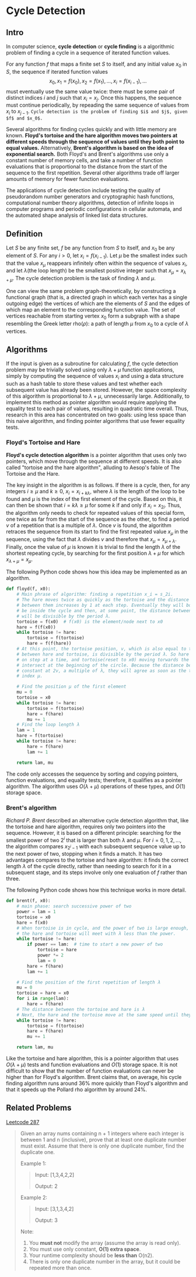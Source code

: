 # Cycle Detection
## Intro
In computer science, **cycle detection** or **cycle finding** is a algorithmic problem of finding a cycle in a sequence of iterated function values.

For any function $f$ that maps a finite set $S$ to itself, and any initial value $x_0$ in $S$, the sequence if iterated function values
$$x_0, x_1 = f(x_0), x_2 = f(x_1), ..., x_i = f(x_{i-1}), ...$$
must eventually use the same value twice: there must be some pair of distinct indices $i$ and $j$ such that $x_i = x_j$. Once this happens, the sequence must continue periodically, by repeading the same sequence of values from $x_i$ to $x_{j-1}$. `Cycle detection is the problem of finding $i$ and $j$, given $f$ and $x_0$.`

Several algorithms for finding cycles quickly and with little memory are known. **Floyd's tortoise and the hare algorithm moves two pointers at different speeds through the sequence of values until they both point to equal values.** Alternatively, **Brent's algorithm is based on the idea of exponential search.** Both Floyd's and Brent's algorithms use only a constant number of memory cells, and take a number of function evaluations that is proportional to the distance from the start of the sequence to the first repetition. Several other algorithms trade off larger amounts of memory for fewer function evaluations.

The applications of cycle detection include testing the quality of pseudorandom number generators and cryptographic hash functions, computational number theory algorithms, detection of infinite loops in computer programs and periodic configurations in cellular automata, and the automated shape analysis of linked list data structures.

## Definition
Let $S$ be any finite set, $f$ be any function from $S$ to itself, and $x_0$ be any element of $S$. For any $i>0$, let $x_i = f(x_{i-1})$. Let $\mu$ be the smallest index such that the value $x_{\mu}$ reappears infinitely often within the sequence of values $x_i$, and let $\lambda$(the loop length) be the smallest positive integer such that $x_{\mu} = x_{\lambda + \mu}$. The cycle detection problem is the task of finding $\lambda$ and $\mu$.

One can view the same problem graph-theoretically, by constructing a functional graph (that is, a directed graph in which each vertex has a single outgoing edge) the vertices of which are the elements of $S$ and the edges of which map an element to the corresponding function value. The set of vertices reachable from starting vertex $x_0$ form a subgraph with a shape resembling the Greek letter rho($\rho$): a path of length $\mu$ from $x_0$ to a cycle of $\lambda$ vertices.

## Algorithms
If the input is given as a subroutine for calculating $f$, the cycle detection problem may be trivially solved using only $\lambda + \mu$ function applications, simply by computing the sequence of values $x_i$ and using a data structure such as a hash table to store these values and test whether each subsequent value has already been stored. However, the space complexity of this algorithm is proportional to $\lambda + \mu$, unnecessarily large. Additionally, to implement this method as pointer algorithm would require applying the equality test to each pair of values, resulting in quadratic time overall. Thus, research in this area has concentrated on two goals: using less space than this naive algorithm, and finding pointer algorithms that use fewer equality tests.

### Floyd's Tortoise and Hare
**Floyd's cycle detection algorithm** is a pointer algorithm that uses only two pointers, which move through the sequence at different speeds. It is also called "tortoise and the hare algorithm", alluding to Aesop's fable of The Tortoise and the Hare.

The key insight in the algorithm is as follows. If there is a cycle, then, for any integers $i ≥ \mu$ and $k ≥ 0$, $x_i = x_{i + k\lambda}$, where $\lambda$ is the length of the loop to be found and $\mu$ is the index of the first element of the cycle. Based on this, it can then be shown that $i=k\lambda ≥ \mu$ for some $k$ if and only if $x_i = x_{2i}$. Thus, the algorithm only needs to check for repeated values of this special form, one twice as far from the start of the sequence as the other, to find a period $v$ of a repetition that is a multiple of $\lambda$. Once $v$ is found, the algorithm retraces the sequence from its start to find the first repeated value $x_\mu$ in the sequence, using the fact that $\lambda$ divides $v$ and therefore that $x_\mu = x_{\mu + \lambda}$. Finally, once the value of $\mu$ is known it is trivial to find the length $\lambda$ of the shortest repeating cycle, by searching for the first position $\lambda + \mu$ for which $x_{\lambda+\mu} = x_\mu$.

The following Python code shows how this idea may be implemented as an algorithm.
```Python
def floyd(f, x0):
    # Main phrase of algorithm: finding a repetition x_i = s_2i.
    # The hare moves twice as quickly as the tortoise and the distance
    # between them increases by 1 at each step. Eventually they will both
    # be inside the cycle and then, at some point, the distance between them
    # will be divisible by the period λ.
    tortoise = f(x0)  # f(x0) is the element/node next to x0
    hare = f(f(x0))
    while tortoise != hare:
        tortoise = f(tortoise)
        hare = f(f(hare))
    # At this point, the tortoise position, v, which is also equal to the distance
    # between hare and tortoise, is divisible by the period λ. So hare moving in circle 
    # on step at a time, and tortoise(reset to x0) moving torwards the circle, will 
    # intersect at the beginning of the circle. Because the distance between them is 
    # constant at 2v, a multiple of λ, they will agree as soon as the tortoise reaches
    # index μ.

    # Find the position μ of the first element
    mu = 0
    tortoise = x0
    while tortoise != hare:
        tortoise = f(tortoise)
        hare = f(hare)
        mu += 1
    # Find the loop length λ
    lam = 1
    hare = f(tortoise)
    while tortoise != hare:
        hare = f(hare)
        lam += 1

    return lam, mu
```
The code only accesses the sequence by sorting and copying pointers, function evaluations, and equality tests; therefore, it qualifies as a pointer algorithm. The algorithm uses $O(\lambda + \mu)$ operations of these types, and $O(1)$ storage space.

### Brent's algorithm
*Richard P. Brent* described an alternative cycle detection algorithm that, like the tortoise and hare algorithm, requires only two pointers into the sequence. However, it is based on a different principle: searching for the smallest power of two $2^i$ that is larger than both $\lambda$ and $\mu$. For $i = 0, 1, 2, ...$, the algorithm compares $x_{2^i-1}$ with each subsequent sequence value up to the next power of two, stopping when it finds a match. It has two advantages compares to the tortoise and hare algorithm: it finds the correct length $\lambda$ of the cycle directly, rather than needing to search for it in a subsequent stage, and its steps involve only one evaluation of $f$ rather than three.

The following Python code shows how this technique works in more detail.
```Python
def brent(f, x0):
    # main phase: search successive power of two
    power = lam = 1
    tortoise = x0
    hare = f(x0)
    # When tortoise is in cycle, and the power of two is large enough,
    # the hare and tortoise will meet with λ less than the power.
    while tortoise != hare:
        if power == lam:  # time to start a new power of two
            tortoise = hare
            power *= 2
            lam = 0
        hare = f(hare)
        lam += 1

    # Find the position of the first repetition of length λ
    mu = 0
    tortoise = hare = x0
    for i in range(lam):
        hare = f(hare)
    # The distance between the tortoise and hare is λ
    # Next, the hare and the tortoise move at the same speed until they meet
    while tortoise != hare:
        tortoise = f(tortoise)
        hare = f(hare)
        mu += 1

    return lam, mu
```
Like the tortoise and hare algorithm, this is a pointer algorithm that uses $O(\lambda + \mu)$ tests and function evaluations and $O(1)$ storage space. It is not difficult to show that the number of function evaluations can never be higher than for Floyd's algorithm. Brent claims that, on average, his cycle finding algorithm runs around 36% more quickly than Floyd's algorithm and that it speeds up the Pollard rho algorithm by around 24%.

## Related Problems
[Leetcode 287](https://leetcode.com/problems/find-the-duplicate-number/)
> Given an array nums containing n + 1 integers where each integer is between 1 and n (inclusive), prove that at least one duplicate number must exist. Assume that there is only one duplicate number, find the duplicate one.
> 
> Example 1:
> >Input: [1,3,4,2,2]
> >
> >Output: 2
> 
> Example 2:
> >Input: [3,1,3,4,2]
> >
> >Output: 3
> 
> Note:
> 1. You **must not** modify the array (assume the array is read only).
> 2. You must use only constant, **O(1) extra space**.
> 3. Your runtime complexity should be **less than** O(n2).
> 4. There is only one duplicate number in the array, but it could be repeated more than once.